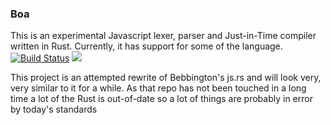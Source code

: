 ### Boa
This is an experimental Javascript lexer, parser and Just-in-Time compiler written in Rust. Currently, it has support for some of the language.   
[![Build Status](https://travis-ci.com/jasonwilliams/boa.svg?branch=master)](https://travis-ci.com/jasonwilliams/boa)
[![](http://meritbadge.herokuapp.com/boa)](https://crates.io/crates/boa)


This project is an attempted rewrite of Bebbington's js.rs and will look very, very similar to it for a while. As that repo has not been touched in a long time a lot of the Rust is out-of-date so a lot of things are probably in error by today's standards
